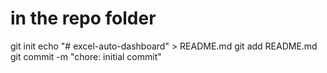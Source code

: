 # in the repo folder
git init
echo "# excel-auto-dashboard" > README.md
git add README.md
git commit -m "chore: initial commit"
